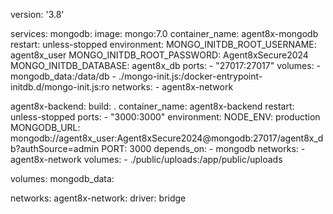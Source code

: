version: '3.8'

services:
  mongodb:
    image: mongo:7.0
    container_name: agent8x-mongodb
    restart: unless-stopped
    environment:
      MONGO_INITDB_ROOT_USERNAME: agent8x_user
      MONGO_INITDB_ROOT_PASSWORD: Agent8xSecure2024
      MONGO_INITDB_DATABASE: agent8x_db
    ports:
      - "27017:27017"
    volumes:
      - mongodb_data:/data/db
      - ./mongo-init.js:/docker-entrypoint-initdb.d/mongo-init.js:ro
    networks:
      - agent8x-network

  agent8x-backend:
    build: .
    container_name: agent8x-backend
    restart: unless-stopped
    ports:
      - "3000:3000"
    environment:
      NODE_ENV: production
      MONGODB_URL: mongodb://agent8x_user:Agent8xSecure2024@mongodb:27017/agent8x_db?authSource=admin
      PORT: 3000
    depends_on:
      - mongodb
    networks:
      - agent8x-network
    volumes:
      - ./public/uploads:/app/public/uploads

volumes:
  mongodb_data:


networks:
  agent8x-network:
    driver: bridge
